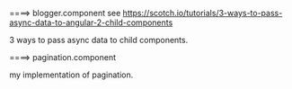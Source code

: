 
====> blogger.component
see https://scotch.io/tutorials/3-ways-to-pass-async-data-to-angular-2-child-components

3 ways to pass async data to child components.

====> pagination.component

my implementation of pagination.



